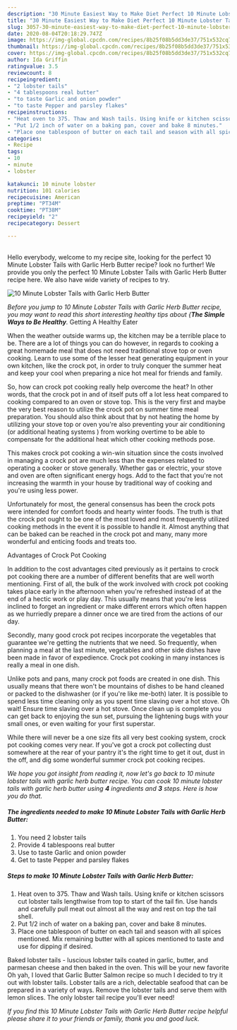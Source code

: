 ```yaml
---
description: "30 Minute Easiest Way to Make Diet Perfect 10 Minute Lobster Tails with Garlic Herb Butter"
title: "30 Minute Easiest Way to Make Diet Perfect 10 Minute Lobster Tails with Garlic Herb Butter"
slug: 3057-30-minute-easiest-way-to-make-diet-perfect-10-minute-lobster-tails-with-garlic-herb-butter
date: 2020-08-04T20:18:29.747Z
image: https://img-global.cpcdn.com/recipes/8b25f08b5dd3de37/751x532cq70/10-minute-lobster-tails-with-garlic-herb-butter-recipe-main-photo.jpg
thumbnail: https://img-global.cpcdn.com/recipes/8b25f08b5dd3de37/751x532cq70/10-minute-lobster-tails-with-garlic-herb-butter-recipe-main-photo.jpg
cover: https://img-global.cpcdn.com/recipes/8b25f08b5dd3de37/751x532cq70/10-minute-lobster-tails-with-garlic-herb-butter-recipe-main-photo.jpg
author: Ida Griffin
ratingvalue: 3.5
reviewcount: 8
recipeingredient:
- "2 lobster tails"
- "4 tablespoons real butter"
- "to taste Garlic and onion powder"
- "to taste Pepper and parsley flakes"
recipeinstructions:
- "Heat oven to 375. Thaw and Wash tails. Using knife or kitchen scissors cut lobster tails lengthwise from top to start of the tail fin. Use hands and carefully pull meat out almost all the way and rest on top the tail shell."
- "Put 1/2 inch of water on a baking pan, cover and bake 8 minutes."
- "Place one tablespoon of butter on each tail and season with all spices mentioned. Mix remaining butter with all spices mentioned to taste and use for dipping if desired."
categories:
- Recipe
tags:
- 10
- minute
- lobster

katakunci: 10 minute lobster 
nutrition: 101 calories
recipecuisine: American
preptime: "PT34M"
cooktime: "PT38M"
recipeyield: "2"
recipecategory: Dessert

---
```

<br>
Hello everybody, welcome to my recipe site, looking for the perfect 10 Minute Lobster Tails with Garlic Herb Butter recipe? look no further! We provide you only the perfect 10 Minute Lobster Tails with Garlic Herb Butter recipe here. We also have wide variety of recipes to try.
<br>


![10 Minute Lobster Tails with Garlic Herb Butter](https://img-global.cpcdn.com/recipes/8b25f08b5dd3de37/751x532cq70/10-minute-lobster-tails-with-garlic-herb-butter-recipe-main-photo.jpg)

<i>Before you jump to 10 Minute Lobster Tails with Garlic Herb Butter recipe, you may want to read this short interesting healthy tips about {<strong>The Simple Ways to Be Healthy</strong>.</i>
Getting A Healthy Eater


When the weather outside warms up, the kitchen may be a terrible place to be. There are a lot of things you can do however, in regards to cooking a great homemade meal that does not need traditional stove top or oven cooking. Learn to use some of the lesser heat generating equipment in your own kitchen, like the crock pot, in order to truly conquer the summer heat and keep your cool when preparing a nice hot meal for friends and family.

So, how can crock pot cooking really help overcome the heat? In other words, that the crock pot in and of itself puts off a lot less heat compared to cooking compared to an oven or stove top. This is the very first and maybe the very best reason to utilize the crock pot on summer time meal preparation. You should also think about that by not heating the home by utilizing your stove top or oven you're also preventing your air conditioning (or additional heating systems ) from working overtime to be able to compensate for the additional heat which other cooking methods pose.

This makes crock pot cooking a win-win situation since the costs involved in managing a crock pot are much less than the expenses related to operating a cooker or stove generally. Whether gas or electric, your stove and oven are often significant energy hogs. Add to the fact that you're not increasing the warmth in your house by traditional way of cooking and you're using less power.

Unfortunately for most, the general consensus has been the crock pots were intended for comfort foods and hearty winter foods.  The truth is that the crock pot ought to be one of the most loved and most frequently utilized cooking methods in the event it is possible to handle it.  Almost anything that can be baked can be reached in the crock pot and many, many more wonderful and enticing foods and treats too.

Advantages of Crock Pot Cooking

In addition to the cost advantages cited previously as it pertains to crock pot cooking there are a number of different benefits that are well worth mentioning. First of all, the bulk of the work involved with crock pot cooking takes place early in the afternoon when you're refreshed instead of at the end of a hectic work or play day. This usually means that you're less inclined to forget an ingredient or make different errors which often happen as we hurriedly prepare a dinner once we are tired from the actions of our day.

Secondly, many good crock pot recipes incorporate the vegetables that guarantee we're getting the nutrients that we need. So frequently, when planning a meal at the last minute, vegetables and other side dishes have been made in favor of expedience. Crock pot cooking in many instances is really a meal in one dish.

 Unlike pots and pans, many crock pot foods are created in one dish. This usually means that there won't be mountains of dishes to be hand cleaned or packed to the dishwasher (or if you're like me-both) later. It is possible to spend less time cleaning only as you spent time slaving over a hot stove. Oh wait! Ensure time slaving over a hot stove. Once clean up is complete you can get back to enjoying the sun set, pursuing the lightening bugs with your small ones, or even waiting for your first superstar.

While there will never be a one size fits all very best cooking system, crock pot cooking comes very near. If you've got a crock pot collecting dust somewhere at the rear of your pantry it's the right time to get it out, dust in the off, and dig some wonderful summer crock pot cooking recipes.


<i>We hope you got insight from reading it, now let's go back to 10 minute lobster tails with garlic herb butter recipe. You can cook 10 minute lobster tails with garlic herb butter using <strong>4</strong> ingredients and <strong>3</strong> steps. Here is how you do that.
</i>

##### The ingredients needed to make 10 Minute Lobster Tails with Garlic Herb Butter:

1. You need 2 lobster tails
1. Provide 4 tablespoons real butter
1. Use to taste Garlic and onion powder
1. Get to taste Pepper and parsley flakes


##### Steps to make 10 Minute Lobster Tails with Garlic Herb Butter:

1. Heat oven to 375. Thaw and Wash tails. Using knife or kitchen scissors cut lobster tails lengthwise from top to start of the tail fin. Use hands and carefully pull meat out almost all the way and rest on top the tail shell.
1. Put 1/2 inch of water on a baking pan, cover and bake 8 minutes.
1. Place one tablespoon of butter on each tail and season with all spices mentioned. Mix remaining butter with all spices mentioned to taste and use for dipping if desired.


Baked lobster tails - luscious lobster tails coated in garlic, butter, and parmesan cheese and then baked in the oven. This will be your new favorite Oh yah, I loved that Garlic Butter Salmon recipe so much I decided to try it out with lobster tails. Lobster tails are a rich, delectable seafood that can be prepared in a variety of ways. Remove the lobster tails and serve them with lemon slices. The only lobster tail recipe you&#39;ll ever need! 

<i>If you find this 10 Minute Lobster Tails with Garlic Herb Butter recipe helpful please share it to your friends or family, thank you and good luck.</i>
